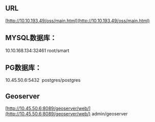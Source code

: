 ## URL

[http://10.10.193.49/oss/main.html](http://10.10.193.49/oss/main.html)

## MYSQL数据库：

10.10.168.134:32461
root/smart

## PG数据库：

10.45.50.6:5432 
postgres/postgres

## Geoserver
[http://10.45.50.6:8089/geoserver/web/](http://10.45.50.6:8089/geoserver/web/)
admin/geoserver